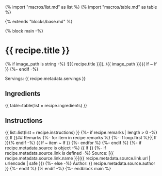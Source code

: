 {% import "macros/list.md" as list %}
{% import "macros/table.md" as table %}

{% extends "blocks/base.md" %}

{% block main -%}
# {{ recipe.title }}

{% if image_path is string -%}
  ![{{ recipe.title }}](../{{ image_path }}){{ lf ~ lf }}
{%- endif -%}

Servings: {{ recipe.metadata.servings }}

## Ingredients
{{ table::table(list = recipe.ingredients) }}
## Instructions
{{ list::list(list = recipe.instructions) }}
{%- if recipe.remarks | length > 0 -%}
  {{ lf }}## Remarks
  {%- for item in recipe.remarks %}
    {%- if loop.first %}{{ lf }}{% endif -%}
    {{ lf ~ item ~ lf }}
  {%- endfor %}
{%- endif %}
{%- if recipe.metadata.source is object -%}
  {{ lf }}
  {%- if recipe.metadata.source.link is defined -%}
    Source: [{{ recipe.metadata.source.link.name }}]({{ recipe.metadata.source.link.url | urlencode | safe }})
  {%- else -%}
    Author: {{ recipe.metadata.source.author }}
  {%- endif %}
{% endif -%}
{%- endblock main %}
